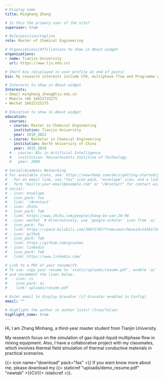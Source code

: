 ```yaml
---
# Display name
title: Minghang Zhang

# Is this the primary user of the site?
superuser: true

# Role/position/tagline
role: Master of Chemical Engineering

# Organizations/Affiliations to show in About widget
organizations:
- name: Tianjin University
  url: https://www.tju.edu.cn/

# Short bio (displayed in user profile at end of posts)
bio: My research interests include CFD, multiphase flow and Programme with C++, Matlab.

# Interests to show in About widget
Interests:
- Email minghang_zhang@tju.edu.cn
- Mobile +86 16622725275
- Wechat 16622725275

# Education to show in About widget
education:
  courses:
  - course: Master in Chemical Engineering
    institution: Tianjin University
    year: 2019_2022
  - course: Bachelor in Chemical Engineering
    institution: North University of China
    year: 2015_2019
  # - course: BSc in Artificial Intelligence
  #   institution: Massachusetts Institute of Technology
  #   year: 2008

# Social/Academic Networking
# For available icons, see: https://wowchemy.com/docs/getting-started/page-builder/#icons
#   For an email link, use "fas" icon pack, "envelope" icon, and a link in the
#   form "mailto:your-email@example.com" or "/#contact" for contact widget.
# social:
# - icon: envelope
#   icon_pack: fas
#   link: '/#contact'
# - icon: zhihu
#   icon_pack: fab
#   link: https://www.zhihu.com/people/zhang-bo-yan-20-98
#  -icon: wechat  # Alternatively, use `google-scholar` icon from `ai` icon pack
#   icon_pack: fas
#   link: https://space.bilibili.com/39072783?from=search&seid=14361728732764341010&spm_id_from=333.337.0.0
# - icon: github
#   icon_pack: fab
#   link: https://github.com/gcushen
# - icon: linkedin
#   icon_pack: fab
#   link: https://www.linkedin.com/

# Link to a PDF of your resume/CV.
# To use: copy your resume to `static/uploads/resume.pdf`, enable `ai` icons in `params.toml`, 
# and uncomment the lines below.
#  - icon: cv
#    icon_pack: ai
#    link: uploads/resume.pdf

# Enter email to display Gravatar (if Gravatar enabled in Config)
email: ""

# Highlight the author in author lists? (true/false)
highlight_name: true
---
```


Hi, I am Zhang Minhang, a third-year master student from Tianjin University. 

My research focus on the simulation of gas-liquid-liquid multiphase flow in mixing equipment. Also, I have a collaborative project with my classmates, which involves thermal field simulation of thermal conductive materials in practical scenarios.


{{< icon name="download" pack="fas" >}} If you want know more about me, please download my {{< staticref "uploads/demo_resume.pdf" "newtab" >}}CV{{< /staticref >}}.
